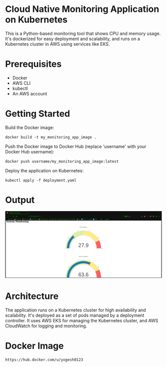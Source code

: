 # Cloud Native Monitoring Application on Kubernetes

This is a Python-based monitoring tool that shows CPU and memory usage. It's dockerized for easy deployment and scalability, and runs on a Kubernetes cluster in AWS using services like EKS.

# Prerequisites

- Docker
- AWS CLI
- kubectl
- An AWS account

# Getting Started

Build the Docker image:
```
docker build -t my_monitoring_app_image .
```

Push the Docker image to Docker Hub (replace 'username' with your Docker Hub username):
```
docker push username/my_monitoring_app_image:latest
```

Deploy the application on Kubernetes:
```
kubectl apply -f deployment.yaml
```

# Output
![result](./Image/result.png)

# Architecture

The application runs on a Kubernetes cluster for high availability and scalability. It's deployed as a set of pods managed by a deployment controller. It uses AWS EKS for managing the Kubernetes cluster, and AWS CloudWatch for logging and monitoring.

# Docker Image
```
https://hub.docker.com/u/yogesh0123
```
